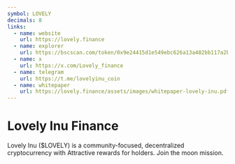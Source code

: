 ```yaml
---
symbol: LOVELY
decimals: 8
links:
  - name: website
    url: https://lovely.finance
  - name: explorer
    url: https://bscscan.com/token/0x9e24415d1e549ebc626a13a482bb117a2b43e9cf
  - name: x
    url: https://x.com/Lovely_finance
  - name: telegram
    url: https://t.me/lovelyinu_coin
  - name: whitepaper
    url: https://lovely.finance/assets/images/whitepaper-lovely-inu.pdf
---
```


# Lovely Inu Finance

Lovely Inu ($LOVELY) is a community-focused, decentralized cryptocurrency with Attractive rewards for holders. Join the moon mission.
